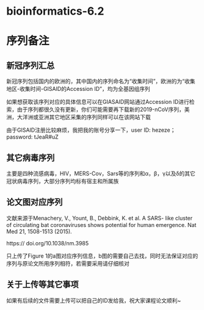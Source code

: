 # bioinformatics-6.2
序列备注
=======
新冠序列汇总
-------
新冠序列包括国内的欧洲的，其中国内的序列命名为“收集时间”，欧洲的为“收集地区-收集时间-GISAID的Accession ID”，均为全基因组序列

如果想获取该序列对应的具体信息可以在GIASAID网站通过Accession ID进行检索，由于序列都很久没有更新，你们可能需要再下载新的2019-nCoV序列，美洲，大洋洲或亚洲其它地区采集的序列同样可以在该网站下载

由于GISAID注册比较麻烦，我把我的账号分享一下，user ID: hezeze； password: tJeaR#uZ


其它病毒序列
---------
主要是四种流感病毒，HIV，MERS-Cov，Sars等的序列和α，β，γ以及δ的其它冠状病毒序列，大部分序列均标有宿主和所属族


论文图对应序列
-------
文献来源于Menachery, V., Yount, B., Debbink, K. et al. A SARS- like cluster of circulating bat coronaviruses shows potential for human emergence. Nat Med 21, 1508-1513 (2015). 

https:// doi.org/10.1038/nm.3985

只上传了Figure 1的a图对应序列信息，b图的需要自己去找，同时无法保证对应的序列与原论文所用序列相符，若需要采用请仔细核对

关于上传等其它事项
-------
如果有后续的文件需要上传可以把自己的ID发给我，祝大家课程论文顺利~
